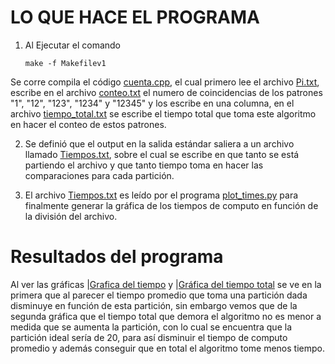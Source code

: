 LO QUE HACE EL PROGRAMA
=======================

1. Al Ejecutar el comando
	```console
	make -f Makefilev1
	```
Se corre compila el código [cuenta.cpp](./cuenta.cpp), el cual primero lee el archivo [Pi.txt](./Pi.txt), escribe en el archivo [conteo.txt](./conteo.txt) el numero de coincidencias de los patrones "1", "12", "123", "1234" y "12345" y los escribe en una columna, en el archivo [tiempo_total.txt](./tiempo_total.txt) se escribe el tiempo total que toma este algoritmo en hacer el conteo de estos patrones.


2. Se definió que el output en la salida estándar saliera a un archivo llamado [Tiempos.txt](./Tiempos.txt), sobre el cual se escribe en que tanto se está partiendo el archivo y que tanto tiempo toma en hacer las comparaciones para cada partición.

3. El archivo [Tiempos.txt](./Tiempos.txt) es leído por el programa [plot_times.py](./plot_times.py) para finalmente generar la gráfica de los tiempos de computo en función de la división del archivo.

Resultados del programa
=======================

Al ver las gráficas |[Grafica del tiempo](./Grafica_tiempo.pdf) y |[Gráfica del tiempo total](./Graf_tiempo_total.pdf) se ve en la primera que al parecer el tiempo promedio que toma una partición dada disminuye en función de esta partición, sin embargo vemos que de la segunda gráfica que el tiempo total que demora el algoritmo no es menor a medida que se aumenta la partición, con lo cual se encuentra que la partición ideal sería de 20, para así disminuir el tiempo de computo promedio y además conseguir que en total el algoritmo tome menos tiempo.